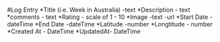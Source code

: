 #Log Entry 
*Title (i.e. Week in Australia) -text 
*Description - text
*comments - text
*Rating - scale of 1 - 10
*Image -text -url
*Start Date - dateTime
*End Date -dateTime
*Latitude -number
*Longtitude - number 
*Created At - DateTime
*UpdatedAt- DateTime
